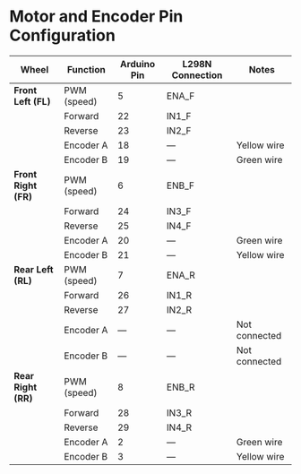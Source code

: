 # Motor and Encoder Pin Configuration


| Wheel           | Function       | Arduino Pin | L298N Connection | Notes       |
|-----------------|----------------|------------|-----------------|------------|
| **Front Left (FL)**  | PWM (speed)   | 5          | ENA_F           |            |
|                 | Forward        | 22         | IN1_F           |            |
|                 | Reverse        | 23         | IN2_F           |            |
|                 | Encoder A      | 18         | —               | Yellow wire |
|                 | Encoder B      | 19         | —               | Green wire  |
| **Front Right (FR)** | PWM (speed)   | 6          | ENB_F           |            |
|                 | Forward        | 24         | IN3_F           |            |
|                 | Reverse        | 25         | IN4_F           |            |
|                 | Encoder A      | 20         | —               | Green wire |
|                 | Encoder B      | 21         | —               | Yellow wire |
| **Rear Left (RL)**   | PWM (speed)   | 7          | ENA_R           |            |
|                 | Forward        | 26         | IN1_R           |            |
|                 | Reverse        | 27         | IN2_R           |            |
|                 | Encoder A      | —          | —               | Not connected |
|                 | Encoder B      | —          | —               | Not connected |
| **Rear Right (RR)**  | PWM (speed)   | 8          | ENB_R           |            |
|                 | Forward        | 28         | IN3_R           |            |
|                 | Reverse        | 29         | IN4_R           |            |
|                 | Encoder A      | 2          | —               | Green wire |
|                 | Encoder B      | 3          | —               | Yellow wire |



